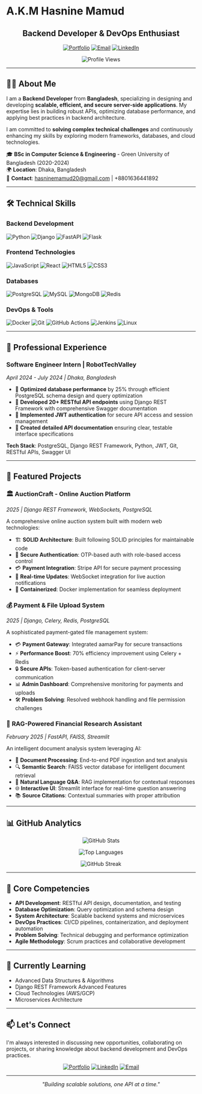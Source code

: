 # A.K.M Hasnine Mamud

<div align="center">

## Backend Developer & DevOps Enthusiast

[![Portfolio](https://img.shields.io/badge/Portfolio-hasninemamud.vercel.app-blue?style=for-the-badge&logo=vercel)](https://hasninemamud.vercel.app)
[![Email](https://img.shields.io/badge/Email-hasninemamud20@gmail.com-red?style=for-the-badge&logo=gmail)](mailto:hasninemamud20@gmail.com)
[![LinkedIn](https://img.shields.io/badge/LinkedIn-Connect-blue?style=for-the-badge&logo=linkedin)](https://linkedin.com/in/a.k.m-hasnine-mamud)

![Profile Views](https://komarev.com/ghpvc/?username=hasninemamud&label=Profile%20views&color=0e75b6&style=flat)

</div>

---

## 👨‍💻 About Me

I am a **Backend Developer** from **Bangladesh**, specializing in designing and developing **scalable, efficient, and secure server-side applications**. My expertise lies in building robust APIs, optimizing database performance, and applying best practices in backend architecture.

I am committed to **solving complex technical challenges** and continuously enhancing my skills by exploring modern frameworks, databases, and cloud technologies.

🎓 **BSc in Computer Science & Engineering** - Green University of Bangladesh (2020-2024)  
🌍 **Location**: Dhaka, Bangladesh  
📧 **Contact**: hasninemamud20@gmail.com | +8801636441892

---

## 🛠️ Technical Skills

### Backend Development
![Python](https://img.shields.io/badge/Python-3776AB?style=for-the-badge&logo=python&logoColor=white)
![Django](https://img.shields.io/badge/Django-092E20?style=for-the-badge&logo=django&logoColor=white)
![FastAPI](https://img.shields.io/badge/FastAPI-009688?style=for-the-badge&logo=fastapi&logoColor=white)
![Flask](https://img.shields.io/badge/Flask-000000?style=for-the-badge&logo=flask&logoColor=white)

### Frontend Technologies
![JavaScript](https://img.shields.io/badge/JavaScript-F7DF1E?style=for-the-badge&logo=javascript&logoColor=black)
![React](https://img.shields.io/badge/React-20232A?style=for-the-badge&logo=react&logoColor=61DAFB)
![HTML5](https://img.shields.io/badge/HTML5-E34F26?style=for-the-badge&logo=html5&logoColor=white)
![CSS3](https://img.shields.io/badge/CSS3-1572B6?style=for-the-badge&logo=css3&logoColor=white)

### Databases
![PostgreSQL](https://img.shields.io/badge/PostgreSQL-316192?style=for-the-badge&logo=postgresql&logoColor=white)
![MySQL](https://img.shields.io/badge/MySQL-4479A1?style=for-the-badge&logo=mysql&logoColor=white)
![MongoDB](https://img.shields.io/badge/MongoDB-4EA94B?style=for-the-badge&logo=mongodb&logoColor=white)
![Redis](https://img.shields.io/badge/Redis-DC382D?style=for-the-badge&logo=redis&logoColor=white)

### DevOps & Tools
![Docker](https://img.shields.io/badge/Docker-2CA5E0?style=for-the-badge&logo=docker&logoColor=white)
![Git](https://img.shields.io/badge/Git-F05032?style=for-the-badge&logo=git&logoColor=white)
![GitHub Actions](https://img.shields.io/badge/GitHub_Actions-2088FF?style=for-the-badge&logo=github-actions&logoColor=white)
![Jenkins](https://img.shields.io/badge/Jenkins-D24939?style=for-the-badge&logo=jenkins&logoColor=white)
![Linux](https://img.shields.io/badge/Linux-FCC624?style=for-the-badge&logo=linux&logoColor=black)

---

## 💼 Professional Experience

### **Software Engineer Intern** | RobotTechValley
*April 2024 - July 2024 | Dhaka, Bangladesh*

- 🚀 **Optimized database performance** by 25% through efficient PostgreSQL schema design and query optimization
- 🔧 **Developed 20+ RESTful API endpoints** using Django REST Framework with comprehensive Swagger documentation
- 🔐 **Implemented JWT authentication** for secure API access and session management
- 📝 **Created detailed API documentation** ensuring clear, testable interface specifications

**Tech Stack**: PostgreSQL, Django REST Framework, Python, JWT, Git, RESTful APIs, Swagger UI

---

## 🚀 Featured Projects

### 🏛️ **AuctionCraft** - Online Auction Platform
*2025 | Django REST Framework, WebSockets, PostgreSQL*

A comprehensive online auction system built with modern web technologies:
- 🏗️ **SOLID Architecture**: Built following SOLID principles for maintainable code
- 🔐 **Secure Authentication**: OTP-based auth with role-based access control
- 💳 **Payment Integration**: Stripe API for secure payment processing
- 🔔 **Real-time Updates**: WebSocket integration for live auction notifications
- 🐳 **Containerized**: Docker implementation for seamless deployment

### 💰 **Payment & File Upload System**
*2025 | Django, Celery, Redis, PostgreSQL*

A sophisticated payment-gated file management system:
- 💳 **Payment Gateway**: Integrated aamarPay for secure transactions
- ⚡ **Performance Boost**: 70% efficiency improvement using Celery + Redis
- 🔒 **Secure APIs**: Token-based authentication for client-server communication
- 📊 **Admin Dashboard**: Comprehensive monitoring for payments and uploads
- 🛠️ **Problem Solving**: Resolved webhook handling and file permission challenges

### 🤖 **RAG-Powered Financial Research Assistant**
*February 2025 | FastAPI, FAISS, Streamlit*

An intelligent document analysis system leveraging AI:
- 📄 **Document Processing**: End-to-end PDF ingestion and text analysis
- 🔍 **Semantic Search**: FAISS vector database for intelligent document retrieval
- 🎯 **Natural Language Q&A**: RAG implementation for contextual responses
- 🌐 **Interactive UI**: Streamlit interface for real-time question answering
- 📚 **Source Citations**: Contextual summaries with proper attribution

---

## 📊 GitHub Analytics

<div align="center">

![GitHub Stats](https://github-readme-stats.vercel.app/api?username=hasninemamud&show_icons=true&theme=radical&hide_border=true&count_private=true)

![Top Languages](https://github-readme-stats.vercel.app/api/top-langs/?username=hasninemamud&layout=compact&theme=radical&hide_border=true)

![GitHub Streak](https://github-readme-streak-stats.herokuapp.com/?user=hasninemamud&theme=radical&hide_border=true)

</div>

---

## 🎯 Core Competencies

- **API Development**: RESTful API design, documentation, and testing
- **Database Optimization**: Query optimization and schema design
- **System Architecture**: Scalable backend systems and microservices
- **DevOps Practices**: CI/CD pipelines, containerization, and deployment automation
- **Problem Solving**: Technical debugging and performance optimization
- **Agile Methodology**: Scrum practices and collaborative development

---

## 🌱 Currently Learning

- Advanced Data Structures & Algorithms
- Django REST Framework Advanced Features
- Cloud Technologies (AWS/GCP)
- Microservices Architecture

---

## 📫 Let's Connect

I'm always interested in discussing new opportunities, collaborating on projects, or sharing knowledge about backend development and DevOps practices.

<div align="center">

[![Portfolio](https://img.shields.io/badge/🌐_Portfolio-Visit_My_Website-blue?style=for-the-badge)](https://hasninemamud.vercel.app)
[![LinkedIn](https://img.shields.io/badge/💼_LinkedIn-Let's_Connect-blue?style=for-the-badge)](https://linkedin.com/in/a.k.m-hasnine-mamud)
[![Email](https://img.shields.io/badge/📧_Email-Get_In_Touch-red?style=for-the-badge)](mailto:hasninemamud20@gmail.com)

</div>

---

<div align="center">

*"Building scalable solutions, one API at a time."*

</div>
